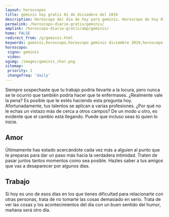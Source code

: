 ```yaml
---
layout: horoscopos
title: geminis hoy gratis 01 de diciembre del 2019 
description: Horóscopo del dia de hoy para geminis. Horoscopo de hoy 01 de diciembre del 2019. Las predicciones de amor, trabajo, vida personal gratis.
permalink: /horoscopo-diario-gratis/geminis/
amplink: /horoscopo-diario-gratis/amp/geminis/
home: FALSE
redirect_from: /p/geminis.html
keywords: geminis,horoscopo,horoscopo geminis diciembre 2019,horoscopo geminis hoy,tarot geminis diciembre 2019,horoscopo geminis,tarot geminis hoy,horoscopo de hoy,horoscopo diario,tarot del amor,horoscopo de hoy geminis,horoscopo diario del tarot, Horoscopo de hoy geminis 01 de diciembre del 2019,horóscopo del día,signos zodiacales 2019, el horoscopo de hoy
horoscopo:
 signo: geminis
 video:  
ogimg: /images/geminis_char.png
sitemap:
 priority: 1
 changefreq: 'daily'
---
```



Siempre sospechaste que tu trabajo podría llevarte a la locura, pero nunca se te ocurrió que también podría hacer que te enfermases. ¿Realmente vale la pena? Es posible que te estés haciendo esta pregunta hoy. Afortunadamente, tus talentos se aplican a varias profesiones. ¿Por qué no le echas un vistazo más de cerca a otros campos? De un modo u otro, es evidente que el cambio está llegando. Puede que incluso seas tú quien lo inicie.

## Amor

Últimamente has estado acercándote cada vez más a alguien al punto que te preparas para dar un paso más hacia la verdadera intimidad. Traten de pasar juntos tantos momentos como sea posible. Hazles saber a tus amigos que vas a desaparecer por algunos días.

## Trabajo

Si hoy es uno de esos días en los que tienes dificultad para relacionarte con otras personas, trata de no tomarte las cosas demasiado en serio. Trata de ver las cosas y los acontecimientos del día con un buen sentido del humor, mañana será otro día.